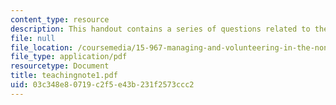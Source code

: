 ```yaml
---
content_type: resource
description: This handout contains a series of questions related to the case study.
file: null
file_location: /coursemedia/15-967-managing-and-volunteering-in-the-non-profit-sector-spring-2005/03c348e80719c2f5e43b231f2573ccc2_teachingnote1.pdf
file_type: application/pdf
resourcetype: Document
title: teachingnote1.pdf
uid: 03c348e8-0719-c2f5-e43b-231f2573ccc2
---
```

